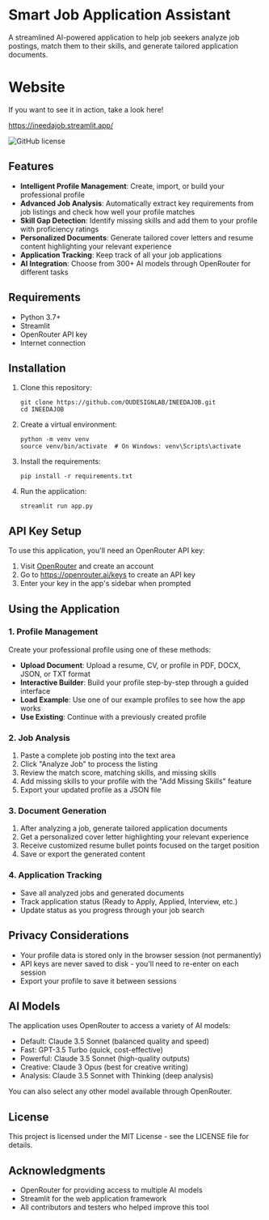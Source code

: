 # Smart Job Application Assistant

A streamlined AI-powered application to help job seekers analyze job postings, match them to their skills, and generate tailored application documents.

# Website

If you want to see it in action, take a look here!

https://ineedajob.streamlit.app/

![GitHub license](https://img.shields.io/badge/license-MIT-blue.svg)

## Features

- **Intelligent Profile Management**: Create, import, or build your professional profile
- **Advanced Job Analysis**: Automatically extract key requirements from job listings and check how well your profile matches
- **Skill Gap Detection**: Identify missing skills and add them to your profile with proficiency ratings
- **Personalized Documents**: Generate tailored cover letters and resume content highlighting your relevant experience
- **Application Tracking**: Keep track of all your job applications
- **AI Integration**: Choose from 300+ AI models through OpenRouter for different tasks

## Requirements

- Python 3.7+
- Streamlit
- OpenRouter API key
- Internet connection

## Installation

1. Clone this repository:
   ```
   git clone https://github.com/OUDESIGNLAB/INEEDAJOB.git
   cd INEEDAJOB
   ```

2. Create a virtual environment:
   ```
   python -m venv venv
   source venv/bin/activate  # On Windows: venv\Scripts\activate
   ```

3. Install the requirements:
   ```
   pip install -r requirements.txt
   ```

4. Run the application:
   ```
   streamlit run app.py
   ```

## API Key Setup

To use this application, you'll need an OpenRouter API key:

1. Visit [OpenRouter](https://openrouter.ai) and create an account
2. Go to https://openrouter.ai/keys to create an API key
3. Enter your key in the app's sidebar when prompted

## Using the Application

### 1. Profile Management

Create your professional profile using one of these methods:

- **Upload Document**: Upload a resume, CV, or profile in PDF, DOCX, JSON, or TXT format
- **Interactive Builder**: Build your profile step-by-step through a guided interface
- **Load Example**: Use one of our example profiles to see how the app works
- **Use Existing**: Continue with a previously created profile

### 2. Job Analysis

1. Paste a complete job posting into the text area
2. Click "Analyze Job" to process the listing
3. Review the match score, matching skills, and missing skills
4. Add missing skills to your profile with the "Add Missing Skills" feature
5. Export your updated profile as a JSON file

### 3. Document Generation

1. After analyzing a job, generate tailored application documents
2. Get a personalized cover letter highlighting your relevant experience
3. Receive customized resume bullet points focused on the target position
4. Save or export the generated content

### 4. Application Tracking

- Save all analyzed jobs and generated documents
- Track application status (Ready to Apply, Applied, Interview, etc.)
- Update status as you progress through your job search

## Privacy Considerations

- Your profile data is stored only in the browser session (not permanently)
- API keys are never saved to disk - you'll need to re-enter on each session
- Export your profile to save it between sessions

## AI Models

The application uses OpenRouter to access a variety of AI models:

- Default: Claude 3.5 Sonnet (balanced quality and speed)
- Fast: GPT-3.5 Turbo (quick, cost-effective)
- Powerful: Claude 3.5 Sonnet (high-quality outputs)
- Creative: Claude 3 Opus (best for creative writing)
- Analysis: Claude 3.5 Sonnet with Thinking (deep analysis)

You can also select any other model available through OpenRouter.

## License

This project is licensed under the MIT License - see the LICENSE file for details.

## Acknowledgments

- OpenRouter for providing access to multiple AI models
- Streamlit for the web application framework
- All contributors and testers who helped improve this tool
